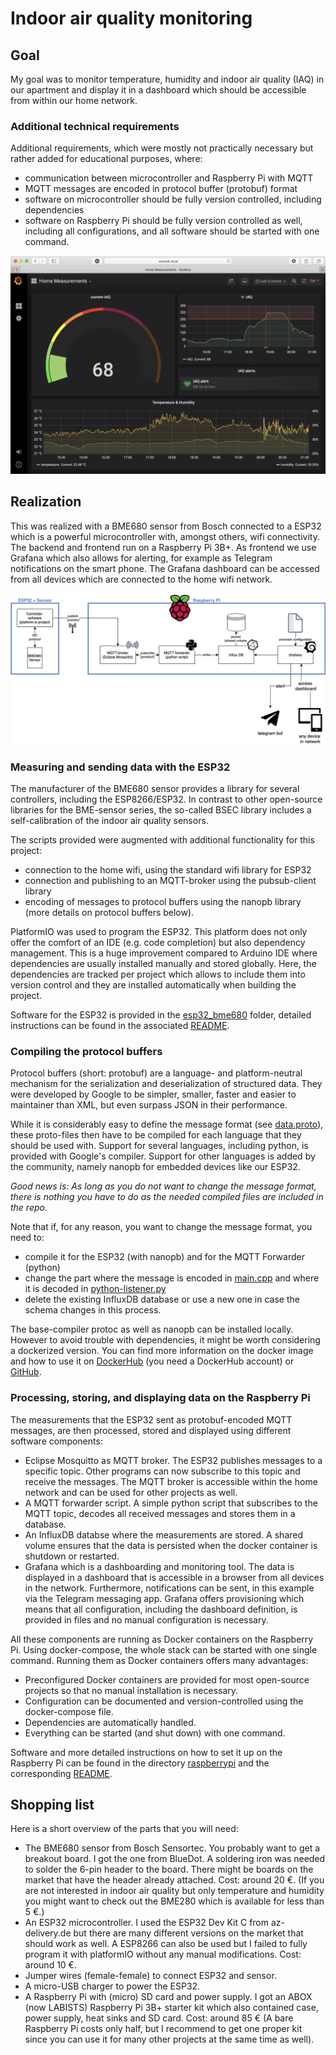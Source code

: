 # Indoor air quality monitoring

## Goal
My goal was to monitor temperature, humidity and indoor air quality (IAQ) in our apartment and display it in a dashboard which should be accessible from within our home network.

### Additional technical requirements
Additional requirements, which were mostly not practically necessary but rather added for educational purposes, where:
* communication between microcontroller and Raspberry Pi with MQTT
* MQTT messages are encoded in protocol buffer (protobuf) format
* software on microcontroller should be fully version controlled, including dependencies
* software on Raspberry Pi should be fully version controlled as well, including all configurations, and all software should be started with one command.

![screenshot of dashboard missing](./images/dashboard.png)

## Realization
This was realized with a BME680 sensor from Bosch connected to a ESP32 which is a powerful microcontroller with, amongst others, wifi connectivity. The backend and frontend run on a Raspberry Pi 3B+. As frontend we use Grafana which also allows for alerting, for example as Telegram notifications on the smart phone. The Grafana dashboard can be accessed from all devices which are connected to the home wifi network.

![image missing](./images/schematics.png "Schematics")

### Measuring and sending data with the ESP32
The manufacturer of the BME680 sensor provides a library for several controllers, including the ESP8266/ESP32. In contrast to other open-source libraries for the BME-sensor series, the so-called BSEC library includes a self-calibration of the indoor air quality sensors.

The scripts provided were augmented with additional functionality for this project:
* connection to the home wifi, using the standard wifi library for ESP32
* connection and publishing to an MQTT-broker using the pubsub-client library
* encoding of messages to protocol buffers using the nanopb library (more details on protocol buffers below).

PlatformIO was used to program the ESP32. This platform does not only offer the comfort of an IDE (e.g. code completion) but also dependency management. This is a huge improvement compared to Arduino IDE where dependencies are usually installed manually and stored globally. Here, the dependencies are tracked per project which allows to include them into version control and they are installed automatically when building the project. 

Software for the ESP32 is provided in the [esp32_bme680](./esp32_bme680/) folder, detailed instructions can be found in the associated [README](./esp32_bme680/README.md).

### Compiling the protocol buffers
Protocol buffers (short: protobuf) are a language- and platform-neutral mechanism for the serialization and deserialization of structured data. They were developed by Google to be simpler, smaller, faster and easier to maintainer than XML, but even surpass JSON in their performance.

While it is considerably easy to define the message format (see [data.proto](esp32_bme680/src/data.proto)), these proto-files then have to be compiled for each language that they should be used with. Support for several languages, including python, is provided with Google's compiler. Support for other languages is added by the community, namely nanopb for embedded devices like our ESP32.

*Good news is: As long as you do not want to change the message format, there is nothing you have to do as the needed compiled files are included in the repo.*

Note that if, for any reason, you want to change the message format, you need to:
* compile it for the ESP32 (with nanopb) and for the MQTT Forwarder (python)
* change the part where the message is encoded in [main.cpp](esp32_bme680/src/main.cpp) and where it is decoded in [python-listener.py](raspberrypi/mqtt-forwarder/python-listener.py)
* delete the existing InfluxDB database or use a new one in case the schema changes in this process.

The base-compiler protoc as well as nanopb can be installed locally. However to avoid trouble with dependencies, it might be worth considering a dockerized version. You can find more information on the docker image and how to use it on [DockerHub](https://hub.docker.com/repository/docker/buschg/protobuf-compiler/general) (you need a DockerHub account) or [GitHub](https://github.com/gbusch/protobuf-compiler).

### Processing, storing, and displaying data on the Raspberry Pi
The measurements that the ESP32 sent as protobuf-encoded MQTT messages, are then processed, stored and displayed using different software components:
* Eclipse Mosquitto as MQTT broker. The ESP32 publishes messages to a specific topic. Other programs can now subscribe to this topic and receive the messages. The MQTT broker is accessible within the home network and can be used for other projects as well.
* A MQTT forwarder script. A simple python script that subscribes to the MQTT topic, decodes all received messages and stores them in a database.
* An InfluxDB databse where the measurements are stored. A shared volume ensures that the data is persisted when the docker container is shutdown or restarted.
* Grafana which is a dashboarding and monitoring tool. The data is displayed in a dashboard that is accessible in a browser from all devices in the network. Furthermore, notifications can be sent, in this example via the Telegram messaging app. Grafana offers provisioning which means that all configuration, including the dashboard definition, is provided in files and no manual configuration is necessary. 

All these components are running as Docker containers on the Raspberry Pi. Using docker-compose, the whole stack can be started with one single command. Running them as Docker containers offers many advantages:
* Preconfigured Docker containers are provided for most open-source projects so that no manual installation is necessary.
* Configuration can be documented and version-controlled using the docker-compose file.
* Dependencies are automatically handled.
* Everything can be started (and shut down) with one command.

Software and more detailed instructions on how to set it up on the Raspberry Pi can be found in the directory [raspberrypi](./raspberrypi/) and the corresponding [README](./raspberrypi/README.md).


## Shopping list
Here is a short overview of the parts that you will need:
* The BME680 sensor from Bosch Sensortec. You probably want to get a breakout board. I got the one from BlueDot. A soldering iron was needed to solder the 6-pin header to the board. There might be boards on the market that have the header already attached. Cost: around 20 €. (If you are not interested in indoor air quality but only temperature and humidity you might want to check out the BME280 which is available for less than 5 €.)
* An ESP32 microcontroller. I used the ESP32 Dev Kit C from az-delivery.de but there are many different versions on the market that should work as well. A ESP8266 can also be used but I failed to fully program it with platformIO without any manual modifications. Cost: around 10 €.
* Jumper wires (female-female) to connect ESP32 and sensor.
* A micro-USB charger to power the ESP32.
* A Raspberry Pi with (micro) SD card and power supply. I got an ABOX (now LABISTS) Raspberry Pi 3B+ starter kit which also contained case, power supply, heat sinks and SD card. Cost: around 85 € (A bare Raspberry Pi costs only half, but I recommend to get one proper kit since you can use it for many other projects at the same time as well).
